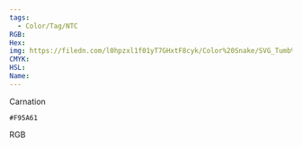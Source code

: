 ```yaml
---
tags:
  - Color/Tag/NTC
RGB:
Hex:
img: https://filedn.com/l0hpzxl1f01yT7GHxtF8cyk/Color%20Snake/SVG_Tumb%20Mass%20No%20Name/F95A61.svg
CMYK:
HSL:
Name:
---
```

Carnation
```palette
#F95A61
```
RGB
